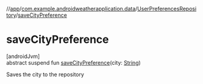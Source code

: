 //[app](../../../index.md)/[com.example.androidweatherapplication.data](../index.md)/[UserPreferencesRepository](index.md)/[saveCityPreference](save-city-preference.md)

# saveCityPreference

[androidJvm]\
abstract suspend fun [saveCityPreference](save-city-preference.md)(city: [String](https://kotlinlang.org/api/latest/jvm/stdlib/kotlin/-string/index.html))

Saves the city to the repository
